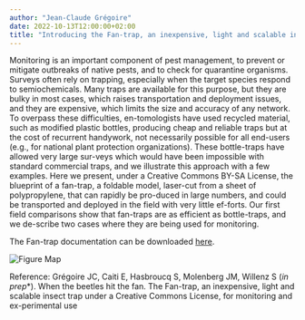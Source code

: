 ```yaml
---
author: "Jean-Claude Grégoire"
date: 2022-10-13T12:00:00+02:00
title: "Introducing the Fan-trap, an inexpensive, light and scalable insect trap"
---
```

Monitoring is an important component of pest management, to prevent or mitigate outbreaks of native pests, and to check for quarantine organisms. Surveys often rely on trapping, especially when the target species respond to semiochemicals. Many traps are available for this purpose, but they are bulky in most cases, which raises transportation and deployment issues, and they are expensive, which limits the size and accuracy of any network. To overpass these difficulties, en-tomologists have used recycled material, such as modified plastic bottles, producing cheap and reliable traps but at the cost of recurrent handywork, not necessarily possible for all end-users (e.g., for national plant protection organizations). These bottle-traps have allowed very large sur-veys which would have been impossible with standard commercial traps, and we illustrate this approach with a few examples. Here we present, under a Creative Commons BY-SA License, the blueprint of a fan-trap, a foldable model, laser-cut from a sheet of polypropylene, that can rapidly be pro-duced in large numbers, and could be transported and deployed in the field with very little ef-forts. Our first field comparisons show that fan-traps are as efficient as bottle-traps, and we de-scribe two cases where they are being used for monitoring.

The Fan-trap documentation can be downloaded [here](https://spell.ulb.be/fan-trap_description.zip).

![Figure Map](/images/fan-trap_description.jpg)

Reference:
Grégoire JC, Caiti E, Hasbroucq S, Molenberg JM, Willenz S (*in prep**). When the beetles hit the fan. The Fan-trap, an inexpensive, light and scalable insect trap under a Creative Commons License, for monitoring and ex-perimental use

